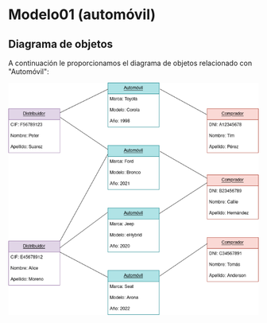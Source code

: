 # Modelo01 (automóvil)

## Diagrama de objetos
A continuación le proporcionamos el diagrama de objetos relacionado con "Automóvil":

![Diagrama de objetos](../../diagramas/objeto/diagrama_objetos_modelo01.png)
